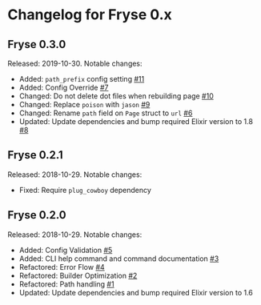 Changelog for Fryse 0.x
=======================

Fryse 0.3.0
-----------

Released: 2019-10-30. Notable changes:

 - Added: `path_prefix` config setting [#11](https://github.com/fryse/fryse/pull/11)
 - Added: Config Override [#7](https://github.com/fryse/fryse/pull/7)
 - Changed: Do not delete dot files when rebuilding page [#10](https://github.com/fryse/fryse/pull/10)
 - Changed: Replace `poison` with `jason` [#9](https://github.com/fryse/fryse/pull/9)
 - Changed: Rename `path` field on `Page` struct to `url` [#6](https://github.com/fryse/fryse/pull/6)
 - Updated: Update dependencies and bump required Elixir version to 1.8 [#8](https://github.com/fryse/fryse/pull/8)

Fryse 0.2.1
-----------

Released: 2018-10-29. Notable changes:

 - Fixed: Require `plug_cowboy` dependency
 
Fryse 0.2.0
-----------

Released: 2018-10-29. Notable changes:

 - Added: Config Validation [#5](https://github.com/fryse/fryse/pull/5)
 - Added: CLI help command and command documentation [#3](https://github.com/fryse/fryse/pull/3)
 - Refactored: Error Flow [#4](https://github.com/fryse/fryse/pull/4)
 - Refactored: Builder Optimization [#2](https://github.com/fryse/fryse/pull/2)
 - Refactored: Path handling [#1](https://github.com/fryse/fryse/pull/1)
 - Updated: Update dependencies and bump required Elixir version to 1.6
